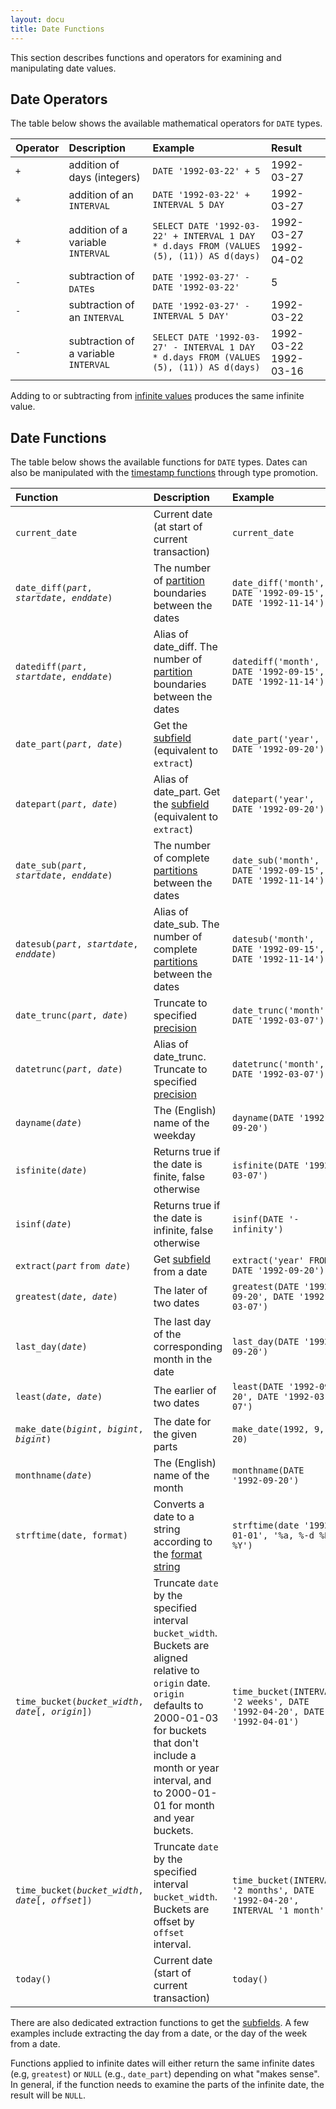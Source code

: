 ```yaml
---
layout: docu
title: Date Functions
---
```


This section describes functions and operators for examining and manipulating date values.

## Date Operators

The table below shows the available mathematical operators for `DATE` types.

| Operator | Description | Example | Result |
|:-|:--|:---|:--|
| `+` | addition of days (integers) | `DATE '1992-03-22' + 5` | 1992-03-27 |
| `+` | addition of an `INTERVAL` | `DATE '1992-03-22' + INTERVAL 5 DAY` | 1992-03-27 |
| `+` | addition of a variable `INTERVAL` | `SELECT DATE '1992-03-22' + INTERVAL 1 DAY * d.days FROM (VALUES (5), (11)) AS d(days)` |1992-03-27 1992-04-02 |
| `-` | subtraction of `DATE`s | `DATE '1992-03-27' - DATE '1992-03-22'` | 5 |
| `-` | subtraction of an `INTERVAL` | `DATE '1992-03-27' - INTERVAL 5 DAY'` | 1992-03-22 |
| `-` | subtraction of a variable `INTERVAL` | `SELECT DATE '1992-03-27' - INTERVAL 1 DAY * d.days FROM (VALUES (5), (11)) AS d(days)` |1992-03-22 1992-03-16 |

Adding to or subtracting from [infinite values](../../sql/data_types/date#special-values) produces the same infinite value.

## Date Functions

The table below shows the available functions for `DATE` types.
Dates can also be manipulated with the [timestamp functions](../../sql/functions/timestamp) through type promotion.

| Function | Description | Example | Result |
|:--|:--|:---|:-|
| `current_date` | Current date (at start of current transaction) | `current_date` | `2022-10-08` |
| `date_diff(`*`part`*`, `*`startdate`*`, `*`enddate`*`)` | The number of [partition](../../sql/functions/datepart) boundaries between the dates | `date_diff('month', DATE '1992-09-15', DATE '1992-11-14')` | `2` |
| `datediff(`*`part`*`, `*`startdate`*`, `*`enddate`*`)` | Alias of date_diff. The number of [partition](../../sql/functions/datepart) boundaries between the dates | `datediff('month', DATE '1992-09-15', DATE '1992-11-14')` | `2` |
| `date_part(`*`part`*`, `*`date`*`)` | Get the [subfield](../../sql/functions/datepart) (equivalent to `extract`) | `date_part('year', DATE '1992-09-20')` | `1992` |
| `datepart(`*`part`*`, `*`date`*`)` | Alias of date_part. Get the [subfield](../../sql/functions/datepart) (equivalent to `extract`) | `datepart('year', DATE '1992-09-20')` | `1992` |
| `date_sub(`*`part`*`, `*`startdate`*`, `*`enddate`*`)` | The number of complete [partitions](../../sql/functions/datepart) between the dates | `date_sub('month', DATE '1992-09-15', DATE '1992-11-14')` | `1` |
| `datesub(`*`part`*`, `*`startdate`*`, `*`enddate`*`)` | Alias of date_sub. The number of complete [partitions](../../sql/functions/datepart) between the dates | `datesub('month', DATE '1992-09-15', DATE '1992-11-14')` | `1` |
| `date_trunc(`*`part`*`, `*`date`*`)` | Truncate to specified [precision](../../sql/functions/datepart) | `date_trunc('month', DATE '1992-03-07')` | `1992-03-01` |
| `datetrunc(`*`part`*`, `*`date`*`)` | Alias of date_trunc. Truncate to specified [precision](../../sql/functions/datepart) | `datetrunc('month', DATE '1992-03-07')` | `1992-03-01` |
| `dayname(`*`date`*`)` | The (English) name of the weekday | `dayname(DATE '1992-09-20')` | `Sunday` |
| `isfinite(`*`date`*`)` | Returns true if the date is finite, false otherwise | `isfinite(DATE '1992-03-07')` | true |
| `isinf(`*`date`*`)` | Returns true if the date is infinite, false otherwise | `isinf(DATE '-infinity')` | true |
| `extract(`*`part`* `from `*`date`*`)` | Get [subfield](../../sql/functions/datepart) from a date | `extract('year' FROM DATE '1992-09-20')` | `1992` |
| `greatest(`*`date`*`, `*`date`*`)` | The later of two dates | `greatest(DATE '1992-09-20', DATE '1992-03-07')` | `1992-09-20` |
| `last_day(`*`date`*`)` | The last day of the corresponding month in the date | `last_day(DATE '1992-09-20')` | `1992-09-30` |
| `least(`*`date`*`, `*`date`*`)` | The earlier of two dates | `least(DATE '1992-09-20', DATE '1992-03-07')` | `1992-03-07` |
| `make_date(`*`bigint`*`, `*`bigint`*`, `*`bigint`*`)` | The date for the given parts | `make_date(1992, 9, 20)` | `1992-09-20` |
| `monthname(`*`date`*`)` | The (English) name of the month | `monthname(DATE '1992-09-20')` | `September` |
| `strftime(date, format)` | Converts a date to a string according to the [format string](../../sql/functions/dateformat) | `strftime(date '1992-01-01', '%a, %-d %B %Y')` | `Wed, 1 January 1992` |
| `time_bucket(`*`bucket_width`*`, `*`date`*`[, `*`origin`*`])` | Truncate `date` by the specified interval `bucket_width`. Buckets are aligned relative to `origin` date. `origin` defaults to 2000-01-03 for buckets that don't include a month or year interval, and to 2000-01-01 for month and year buckets. | `time_bucket(INTERVAL '2 weeks', DATE '1992-04-20', DATE '1992-04-01')` | `1992-04-15` |
| `time_bucket(`*`bucket_width`*`, `*`date`*`[, `*`offset`*`])` | Truncate `date` by the specified interval `bucket_width`. Buckets are offset by `offset` interval. | `time_bucket(INTERVAL '2 months', DATE '1992-04-20', INTERVAL '1 month')` | `1992-04-01` |
| `today()` | Current date (start of current transaction) | `today()` | `2022-10-08` |

There are also dedicated extraction functions to get the [subfields](../../sql/functions/datepart#part-functions).
A few examples include extracting the day from a date, or the day of the week from a date. 

Functions applied to infinite dates will either return the same infinite dates
(e.g, `greatest`) or `NULL` (e.g., `date_part`) depending on what "makes sense".
In general, if the function needs to examine the parts of the infinite date, the result will be `NULL`.